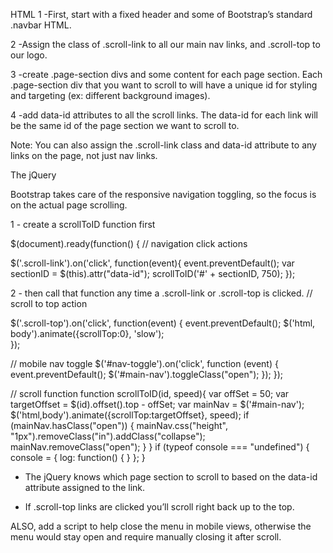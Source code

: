 HTML
1 -First, start with a fixed header and some of Bootstrap’s standard .navbar HTML. 

2 -Assign the class of .scroll-link to all our main nav links, and .scroll-top to our logo.

3 -create .page-section divs and some content for each page section. Each .page-section div that you want to scroll to will have a unique id for styling and targeting (ex: different background images).

4 -add data-id attributes to all the scroll links. The data-id for each link will be the same id of the page section we want to scroll to.

Note: You can also assign the .scroll-link class and data-id attribute to any links on the page, not just nav links.

The jQuery

Bootstrap takes care of the responsive navigation toggling, so the focus is on the actual page scrolling. 

1 - create a scrollToID function first 

$(document).ready(function() {
  // navigation click actions 
  
  $('.scroll-link').on('click', function(event){
    event.preventDefault();
    var sectionID = $(this).attr("data-id");
    scrollToID('#' + sectionID, 750);
  });

2 - then call that function any time a .scroll-link or .scroll-top is clicked. 
  // scroll to top action
  
  $('.scroll-top').on('click', function(event) {
    event.preventDefault();
    $('html, body').animate({scrollTop:0}, 'slow');     
  });

  // mobile nav toggle
  $('#nav-toggle').on('click', function (event) {
    event.preventDefault();
    $('#main-nav').toggleClass("open");
  });
});

  // scroll function
function scrollToID(id, speed){
  var offSet = 50;
  var targetOffset = $(id).offset().top - offSet;
  var mainNav = $('#main-nav');
  $('html,body').animate({scrollTop:targetOffset}, speed);
  if (mainNav.hasClass("open")) {
    mainNav.css("height", "1px").removeClass("in").addClass("collapse");
    mainNav.removeClass("open");
  }
}
if (typeof console === "undefined") {
    console = {
        log: function() { }
    };
}

* The jQuery knows which page section to scroll to based on the data-id attribute assigned to the link. 

* If .scroll-top links are clicked you’ll scroll right back up to the top.

ALSO, add a script to help close the menu in mobile views, otherwise the menu would stay open and require manually closing it after scroll. 
  <script src="http://ajax.googleapis.com/ajax/libs/jquery/1.10.2/jquery.min.js" type="text/javascript"></script>
  <script src="js/bootstrap.min.js" type="text/javascript"></script>
  <script type="text/javascript">

3 - add a class of .open to detect when the nav is toggled, and then toggle some Bootstrap classes to tell the nav to close when a link is clicked. 



  

